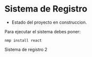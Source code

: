<h1>Sistema de Registro</h1>

- Estado del proyecto en construccion.

Para ejecutar el sistema debes poner:

```nmp install react```

Sistema de registro 2
